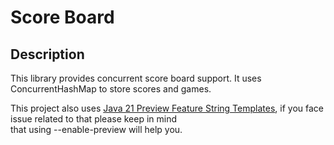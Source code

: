 # Score Board

## Description
This library provides concurrent score board support. It uses ConcurrentHashMap to store scores and games.  

This project also uses [Java 21 Preview Feature String Templates](https://openjdk.org/jeps/430), if you face issue related to that please keep in mind  
that using --enable-preview will help you.